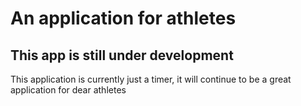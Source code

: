 # An application for athletes

## This app is still under development
This application is currently just a timer, it will continue to be a great application for dear athletes
